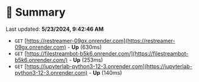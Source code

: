 # 📖 Summary
Last updated: **5/23/2024, 9:42:46 AM**

- `GET` [https://restreamer-09gx.onrender.com](https://restreamer-09gx.onrender.com) - **Up** (630ms)
- `GET` [https://filestreambot-b5k6.onrender.com/](https://filestreambot-b5k6.onrender.com/) - **Up** (253ms)
- `GET` [https://jupyterlab-python3-12-3.onrender.com](https://jupyterlab-python3-12-3.onrender.com) - **Up** (140ms)
